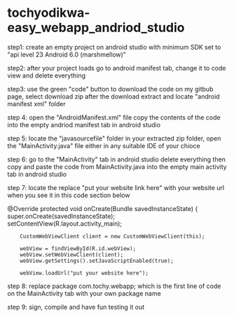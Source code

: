# tochyodikwa-easy_webapp_andriod_studio
step1: create an empty project on android studio with minimum SDK set to "api level 23 Android 6.0 (marshmellow)"

step2: after your project loads go to android manifest tab, change it to code view and delete everything

step3: use the green "code" button to download the code on my gitbub page, select download zip after the download extract and locate "android manifest xml" folder 

step 4: open the "AndroidManifest.xml" file copy the contents of the code into the empty andriod manifest tab in android studio

step 5: locate the "javasourcefile" folder in your extracted zip folder, open the "MainActivity.java" file either in any suitable IDE of your chioce

step 6: go to the "MainActivity" tab in android studio delete everything then copy and paste the code from MainActivity.java into the empty main activity tab in android studio

step 7: locate the replace "put your website link here" with your website url when you see it in this code section below

   @Override
    protected void onCreate(Bundle savedInstanceState) {
        super.onCreate(savedInstanceState);
        setContentView(R.layout.activity_main);

        CustomWebViewClient client = new CustomWebViewClient(this);

        webView = findViewById(R.id.webView);
        webView.setWebViewClient(client);
        webView.getSettings().setJavaScriptEnabled(true);

        webView.loadUrl("put your website here");

step 8: replace package com.tochy.webapp; which is the first line of code on the MainActivity tab with your own package name

step 9: sign, compile and have fun testing it out
